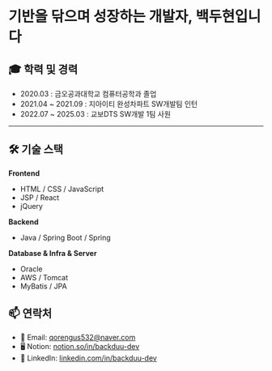 # 기반을 닦으며 성장하는 개발자, 백두현입니다

## 🎓 학력 및 경력

- 2020.03 : 금오공과대학교 컴퓨터공학과 졸업
- 2021.04 ~ 2021.09 : 지아이티 완성차파트 SW개발팀 인턴 
- 2022.07 ~ 2025.03 : 교보DTS SW개발 1팀 사원

---

## 🛠️ 기술 스택

**Frontend**
- HTML / CSS / JavaScript
- JSP / React
- jQuery

**Backend**
- Java / Spring Boot / Spring

**Database & Infra & Server**
- Oracle 
- AWS / Tomcat
- MyBatis / JPA

## 📫 연락처

- 📧 Email: qorengus532@naver.com
- 🖥️ Notion: [notion.so/in/backduu-dev](https://www.notion.so/SK-2264edaa3421806fad99f4af00f4896e?source=copy_link) 
- 💼 LinkedIn: [linkedin.com/in/backduu-dev](https://www.linkedin.com/in/doohyun-back-b70b94179/)
